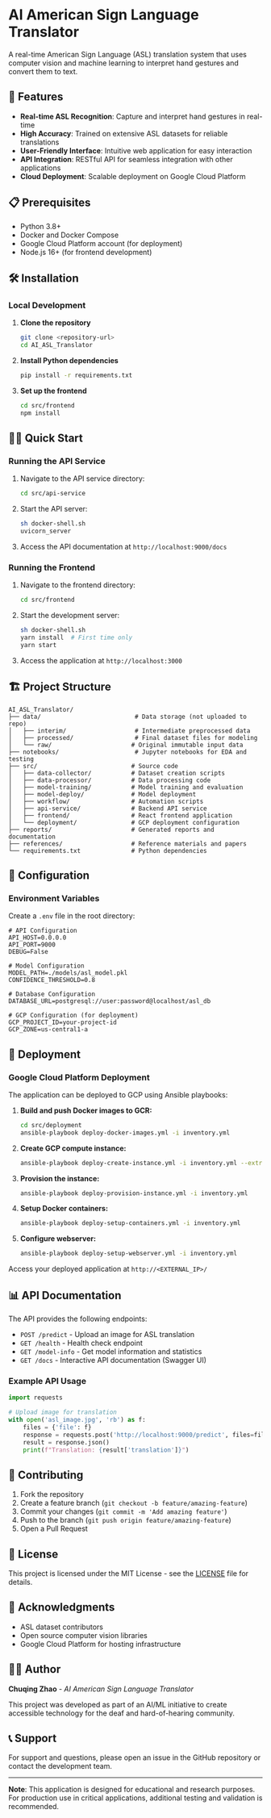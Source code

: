 # AI American Sign Language Translator

A real-time American Sign Language (ASL) translation system that uses computer vision and machine learning to interpret hand gestures and convert them to text.

## 🚀 Features

- **Real-time ASL Recognition**: Capture and interpret hand gestures in real-time
- **High Accuracy**: Trained on extensive ASL datasets for reliable translations
- **User-Friendly Interface**: Intuitive web application for easy interaction
- **API Integration**: RESTful API for seamless integration with other applications
- **Cloud Deployment**: Scalable deployment on Google Cloud Platform

## 📋 Prerequisites

- Python 3.8+
- Docker and Docker Compose
- Google Cloud Platform account (for deployment)
- Node.js 16+ (for frontend development)

## 🛠️ Installation

### Local Development

1. **Clone the repository**
   ```bash
   git clone <repository-url>
   cd AI_ASL_Translator
   ```

2. **Install Python dependencies**
   ```bash
   pip install -r requirements.txt
   ```

3. **Set up the frontend**
   ```bash
   cd src/frontend
   npm install
   ```

## 🏃‍♂️ Quick Start

### Running the API Service

1. Navigate to the API service directory:
   ```bash
   cd src/api-service
   ```

2. Start the API server:
   ```bash
   sh docker-shell.sh
   uvicorn_server
   ```

3. Access the API documentation at `http://localhost:9000/docs`

### Running the Frontend

1. Navigate to the frontend directory:
   ```bash
   cd src/frontend
   ```

2. Start the development server:
   ```bash
   sh docker-shell.sh
   yarn install  # First time only
   yarn start
   ```

3. Access the application at `http://localhost:3000`

## 🏗️ Project Structure

```
AI_ASL_Translator/
├── data/                          # Data storage (not uploaded to repo)
│   ├── interim/                   # Intermediate preprocessed data
│   ├── processed/                 # Final dataset files for modeling
│   └── raw/                      # Original immutable input data
├── notebooks/                     # Jupyter notebooks for EDA and testing
├── src/                          # Source code
│   ├── data-collector/           # Dataset creation scripts
│   ├── data-processor/           # Data processing code
│   ├── model-training/           # Model training and evaluation
│   ├── model-deploy/             # Model deployment
│   ├── workflow/                 # Automation scripts
│   ├── api-service/              # Backend API service
│   ├── frontend/                 # React frontend application
│   └── deployment/               # GCP deployment configuration
├── reports/                      # Generated reports and documentation
├── references/                   # Reference materials and papers
└── requirements.txt              # Python dependencies
```

## 🔧 Configuration

### Environment Variables

Create a `.env` file in the root directory:

```env
# API Configuration
API_HOST=0.0.0.0
API_PORT=9000
DEBUG=False

# Model Configuration
MODEL_PATH=./models/asl_model.pkl
CONFIDENCE_THRESHOLD=0.8

# Database Configuration
DATABASE_URL=postgresql://user:password@localhost/asl_db

# GCP Configuration (for deployment)
GCP_PROJECT_ID=your-project-id
GCP_ZONE=us-central1-a
```

## 🚀 Deployment

### Google Cloud Platform Deployment

The application can be deployed to GCP using Ansible playbooks:

1. **Build and push Docker images to GCR:**
   ```bash
   cd src/deployment
   ansible-playbook deploy-docker-images.yml -i inventory.yml
   ```

2. **Create GCP compute instance:**
   ```bash
   ansible-playbook deploy-create-instance.yml -i inventory.yml --extra-vars cluster_state=present
   ```

3. **Provision the instance:**
   ```bash
   ansible-playbook deploy-provision-instance.yml -i inventory.yml
   ```

4. **Setup Docker containers:**
   ```bash
   ansible-playbook deploy-setup-containers.yml -i inventory.yml
   ```

5. **Configure webserver:**
   ```bash
   ansible-playbook deploy-setup-webserver.yml -i inventory.yml
   ```

Access your deployed application at `http://<EXTERNAL_IP>/`

## 📊 API Documentation

The API provides the following endpoints:

- `POST /predict` - Upload an image for ASL translation
- `GET /health` - Health check endpoint
- `GET /model-info` - Get model information and statistics
- `GET /docs` - Interactive API documentation (Swagger UI)

### Example API Usage

```python
import requests

# Upload image for translation
with open('asl_image.jpg', 'rb') as f:
    files = {'file': f}
    response = requests.post('http://localhost:9000/predict', files=files)
    result = response.json()
    print(f"Translation: {result['translation']}")
```

## 🤝 Contributing

1. Fork the repository
2. Create a feature branch (`git checkout -b feature/amazing-feature`)
3. Commit your changes (`git commit -m 'Add amazing feature'`)
4. Push to the branch (`git push origin feature/amazing-feature`)
5. Open a Pull Request

## 📝 License

This project is licensed under the MIT License - see the [LICENSE](LICENSE) file for details.

## 🙏 Acknowledgments

- ASL dataset contributors
- Open source computer vision libraries
- Google Cloud Platform for hosting infrastructure

## 👨‍💻 Author

**Chuqing Zhao** - *AI American Sign Language Translator*

This project was developed as part of an AI/ML initiative to create accessible technology for the deaf and hard-of-hearing community.

## 📞 Support

For support and questions, please open an issue in the GitHub repository or contact the development team.

---

**Note**: This application is designed for educational and research purposes. For production use in critical applications, additional testing and validation is recommended. 
